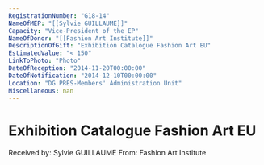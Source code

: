 ```yaml
---
RegistrationNumber: "G18-14"
NameOfMEP: "[[Sylvie GUILLAUME]]"
Capacity: "Vice-President of the EP"
NameOfDonor: "[[Fashion Art Institute]]"
DescriptionOfGift: "Exhibition Catalogue Fashion Art EU"
EstimatedValue: "< 150"
LinkToPhoto: "Photo"
DateOfReception: "2014-11-20T00:00:00"
DateOfNotification: "2014-12-10T00:00:00"
Location: "DG PRES-Members' Administration Unit"
Miscellaneous: nan
---
```


# Exhibition Catalogue Fashion Art EU

Received by: Sylvie GUILLAUME
From: Fashion Art Institute
